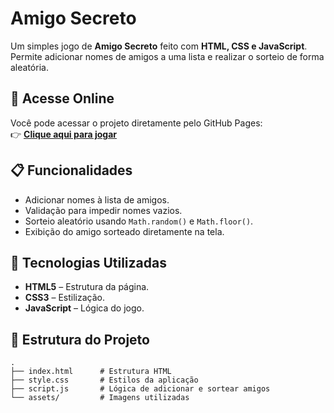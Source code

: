 # Amigo Secreto

Um simples jogo de **Amigo Secreto** feito com **HTML, CSS e JavaScript**.  
Permite adicionar nomes de amigos a uma lista e realizar o sorteio de forma aleatória.

## 📌 Acesse Online

Você pode acessar o projeto diretamente pelo GitHub Pages:  
👉 **[Clique aqui para jogar](https://diegokraus.github.io/challenge-amigo-secreto/)**

## 📋 Funcionalidades

- Adicionar nomes à lista de amigos.
- Validação para impedir nomes vazios.
- Sorteio aleatório usando `Math.random()` e `Math.floor()`.
- Exibição do amigo sorteado diretamente na tela.

## 🚀 Tecnologias Utilizadas

- **HTML5** – Estrutura da página.
- **CSS3** – Estilização.
- **JavaScript** – Lógica do jogo.

## 📂 Estrutura do Projeto

```plaintext
.
├── index.html      # Estrutura HTML
├── style.css       # Estilos da aplicação
├── script.js       # Lógica de adicionar e sortear amigos
└── assets/         # Imagens utilizadas
